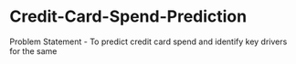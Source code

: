 # Credit-Card-Spend-Prediction
Problem Statement - To predict credit card spend and identify key drivers for the same
